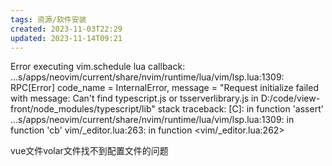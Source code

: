 ```yaml
---
tags: 资源/软件安装
created: 2023-11-03T22:29
updated: 2023-11-14T09:21
---
```

Error executing vim.schedule lua callback: ...s/apps/neovim/current/share/nvim/runtime/lua/vim/lsp.lua:1309: RPC[Error] code_name = InternalError, message = "Request initialize failed with message: Can't find typescript.js or tsserverlibrary.js in D:/code/view-front/node_modules/typescript/lib"
stack traceback:
        [C]: in function 'assert'
        ...s/apps/neovim/current/share/nvim/runtime/lua/vim/lsp.lua:1309: in function 'cb'
        vim/_editor.lua:263: in function <vim/_editor.lua:262>

vue文件volar文件找不到配置文件的问题
